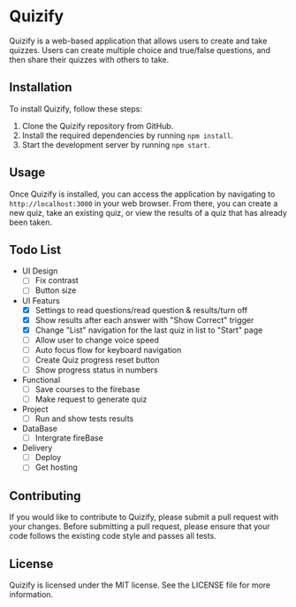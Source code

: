 # Quizify

Quizify is a web-based application that allows users to create and take quizzes. Users can create multiple choice and true/false questions, and then share their quizzes with others to take.

## Installation

To install Quizify, follow these steps:

1. Clone the Quizify repository from GitHub.
2. Install the required dependencies by running `npm install`.
3. Start the development server by running `npm start`.

## Usage

Once Quizify is installed, you can access the application by navigating to `http://localhost:3000` in your web browser. From there, you can create a new quiz, take an existing quiz, or view the results of a quiz that has already been taken.

## Todo List

- UI Design
  - [ ] Fix contrast
  - [ ] Button size
- UI Featurs
  - [x] Settings to read questions/read question & results/turn off
  - [x] Show results after each answer with "Show Correct" trigger
  - [x] Change "List" navigation for the last quiz in list to "Start" page
  - [ ] Allow user to change voice speed
  - [ ] Auto focus flow for keyboard navigation
  - [ ] Create Quiz progress reset button
  - [ ] Show progress status in numbers
- Functional
  - [ ] Save courses to the firebase
  - [ ] Make request to generate quiz
- Project
  - [ ] Run and show tests results
- DataBase
  - [ ] Intergrate fireBase
- Delivery
  - [ ] Deploy
  - [ ] Get hosting

## Contributing

If you would like to contribute to Quizify, please submit a pull request with your changes. Before submitting a pull request, please ensure that your code follows the existing code style and passes all tests.

## License

Quizify is licensed under the MIT license. See the LICENSE file for more information.
